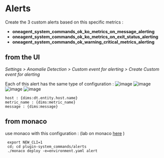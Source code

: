 # Alerts

Create the 3 custom alerts based on this specific metrics : 

- **oneagent_system_commands_ok_ko_metrics_on_message_alerting**
- **oneagent_system_commands_ok_ko_metrics_on_exit_status_alerting**
- **oneagent_system_commands_ok_warning_critical_metrics_alerting**

## from the UI 
*Settings > Anomalie Detection > Custom event for alerting > Create Custom event for alerting*  

Each of this alert has the same type of configuration : 
![image](https://user-images.githubusercontent.com/40337213/133106142-189e91af-c757-426d-ae53-b7f27c53d7ad.png)
![image](https://user-images.githubusercontent.com/40337213/133106233-96aa694e-1e2f-4aab-85e5-7348e7d36a57.png)
![image](https://user-images.githubusercontent.com/40337213/133106322-0d0b4e9e-88ae-4e25-995c-b74df39f8f3f.png)
![image](https://user-images.githubusercontent.com/40337213/133110325-49f4f32a-679e-48f2-a2a4-b055c56d70c6.png)

    host : {dims:dt.entity.host.name}
    metric_name : {dims:metric_name}
    message : {dims:message}

## from monaco

use monaco with this configuration : (lab on monaco [here](https://github.com/dynatrace-ace-services/easy-dynatrace-with-monaco/tree/main/00-install-Monaco) )
 
     export NEW_CLI=1
     cd; cd plugin-system_commands/alerts
     ./monaco deploy -e=environment.yaml alert
		
   
